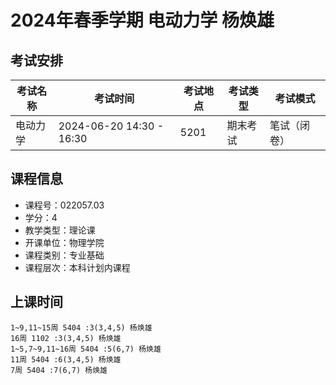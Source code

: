 # 2024年春季学期 电动力学 杨焕雄




## 考试安排

| 考试名称 | 考试时间 | 考试地点 | 考试类型 | 考试模式 |
| -------- | -------- | -------- | -------- | -------- |
| 电动力学 | 2024-06-20 14:30 - 16:30 | 5201 | 期末考试 | 笔试（闭卷） |





## 课程信息

- 课程号：022057.03
- 学分：4
- 教学类型：理论课
- 开课单位：物理学院
- 课程类别：专业基础
- 课程层次：本科计划内课程

## 上课时间

```
1~9,11~15周 5404 :3(3,4,5) 杨焕雄
16周 1102 :3(3,4,5) 杨焕雄
1~5,7~9,11~16周 5404 :5(6,7) 杨焕雄
11周 5404 :6(3,4,5) 杨焕雄
7周 5404 :7(6,7) 杨焕雄
```

